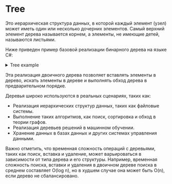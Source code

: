 # Tree
Это иерархическая структура данных, в которой каждый элемент (узел) может иметь один или несколько дочерних элементов. Самый верхний элемент дерева называется корнем, а элементы, не имеющие детей, называются листьями.

Ниже приведен пример базовой реализации бинарного дерева на языке C#:
<details>
  <summary>Tree example</summary>
  
  ```cs
  class Node {
    public int Data { get; set; }
    public Node Left { get; set; }
    public Node Right { get; set; }

    public Node(int data) {
        Data = data;
        Left = null;
        Right = null;
    }
}

class BinaryTree {
    private Node root;

    public BinaryTree() {
        root = null;
    }

    public void Insert(int data) {
        root = InsertHelper(root, data);
    }

    private Node InsertHelper(Node current, int data) {
        if (current == null) {
            current = new Node(data);
            return current;
        }

        if (data < current.Data) {
            current.Left = InsertHelper(current.Left, data);
        } else if (data > current.Data) {
            current.Right = InsertHelper(current.Right, data);
        }

        return current;
    }

    public bool Search(int data) {
        return SearchHelper(root, data);
    }

    private bool SearchHelper(Node current, int data) {
        if (current == null) {
            return false;
        }

        if (current.Data == data) {
            return true;
        }

        if (data < current.Data) {
            return SearchHelper(current.Left, data);
        } else {
            return SearchHelper(current.Right, data);
        }
    }

    public void PreOrderTraversal() {
        PreOrderHelper(root);
    }

    private void PreOrderHelper(Node current) {
        if (current == null) {
            return;
        }

        Console.Write(current.Data + " ");
        PreOrderHelper(current.Left);
        PreOrderHelper(current.Right);
    }
}
  ```
</details>
  
Эта реализация двоичного дерева позволяет вставлять элементы в дерево, искать элементы в дереве и выполнять обход дерева в предварительном порядке.

Деревья широко используются в реальных сценариях, таких как:

- Реализация иерархических структур данных, таких как файловые системы.
- Выполнение таких алгоритмов, как поиск, сортировка и обход в теории графов.
- Реализация деревьев решений в машинном обучении.
- Хранение данных в базах данных и других системах управления данными.
  
Важно отметить, что временная сложность операций с деревьями, таких как поиск, вставка и удаление, может варьироваться в зависимости от типа дерева и его структуры. Например, временная сложность поиска, вставки и удаления в двоичном дереве поиска в среднем составляет O(log n), но в худшем случае она может быть O(n), если дерево не сбалансировано.
